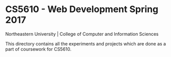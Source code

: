 # CS5610 - Web Development Spring 2017

Northeastern University | College of Computer and Information Sciences

This directory contains all the experiments and projects which are done as a part of coursework for CS5610.
